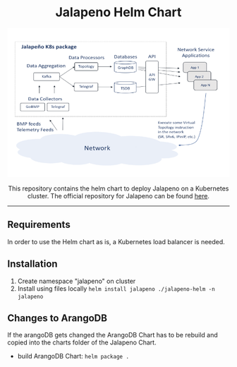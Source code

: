 <h1 align="center">Jalapeno Helm Chart</h1>
<p align="center">
	<img src="https://github.com/cisco-open/jalapeno/blob/main/docs/img/jalapeno_architecture.png">
</p>

<p align="center">
This repository contains the helm chart to deploy Jalapeno on a Kubernetes cluster.
The official repository for Jalapeno can be found <a href="https://github.com/cisco-open/jalapeno">here</a>.
</p>

---

## Requirements
In order to use the Helm chart as is, a Kubernetes load balancer is needed.

## Installation
1. Create namespace "jalapeno" on cluster
2. Install using files locally ``helm install jalapeno ./jalapeno-helm -n jalapeno``

## Changes to ArangoDB
If the arangoDB gets changed the ArangoDB Chart has to be rebuild and copied into the charts folder of the Jalapeno Chart.

- build ArangoDB Chart: ``helm package .``
